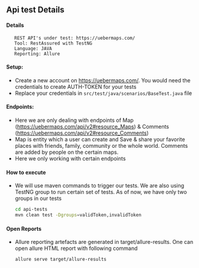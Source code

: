 ## Api test Details

#### Details

```text
   REST API's under test: https://uebermaps.com/
   Tool: RestAssured with TestNG 
   Language: JAVA
   Reporting: Allure
```
    
#### Setup: 
 
 * Create a new account on https://uebermaps.com/. You would need the credentials to create AUTH-TOKEN for your tests
 * Replace your credentials in `src/test/java/scenarios/BaseTest.java` file
   
#### Endpoints:
 * Here we are only dealing with endpoints of Map (https://uebermaps.com/api/v2#resource_Maps) & Comments (https://uebermaps.com/api/v2#resource_Comments)
 * Map is entity which a user can create and Save & share your favorite places with friends, family, community or the
  whole world. Comments are added by people on the certain maps.
 * Here we only working with certain endpoints 
    
#### How to execute

 * We will use maven commands to trigger our tests. We are also using TestNG group to run certain set of tests.
 As of now, we have only two groups in our tests
 
    ```bash
    cd api-tests
    mvn clean test -Dgroups=validToken,invalidToken 
    ```

#### Open Reports

 * Allure reporting artefacts are generated in target/allure-results. One can open allure HTML report with following
  command
  
    ```bash
    allure serve target/allure-results  
    ```
